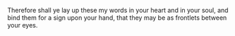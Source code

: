 Therefore shall ye lay up these my words in your heart and in your soul, and bind them for a sign upon your hand, that they may be as frontlets between your eyes.

